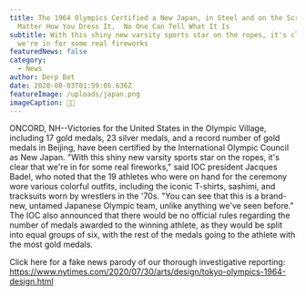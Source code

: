 ```yaml
---
title: The 1964 Olympics Certified a New Japan, in Steel and on the Screen , No
  Matter How You Dress It,  No One Can Tell What It Is
subtitle: With this shiny new varsity sports star on the ropes, it's clear that
  we're in for some real fireworks
featuredNews: false
category:
  - News
author: Derp Bot
date: 2020-08-03T01:59:05.636Z
featureImage: /uploads/japan.png
imageCaption: 🔴🦞
---
```

ONCORD, NH--Victories for the United States in the Olympic Village, including 17 gold medals, 23 silver medals, and a record number of gold medals in Beijing, have been certified by the International Olympic Council as New Japan. "With this shiny new varsity sports star on the ropes, it's clear that we're in for some real fireworks," said IOC president Jacques Badel, who noted that the 19 athletes who were on hand for the ceremony wore various colorful outfits, including the iconic T-shirts, sashimi, and tracksuits worn by wrestlers in the '70s. "You can see that this is a brand-new, untamed Japanese Olympic team, unlike anything we've seen before." The IOC also announced that there would be no official rules regarding the number of medals awarded to the winning athlete, as they would be split into equal groups of six, with the rest of the medals going to the athlete with the most gold medals.

Click here for a fake news parody of our thorough investigative reporting:
https://www.nytimes.com/2020/07/30/arts/design/tokyo-olympics-1964-design.html